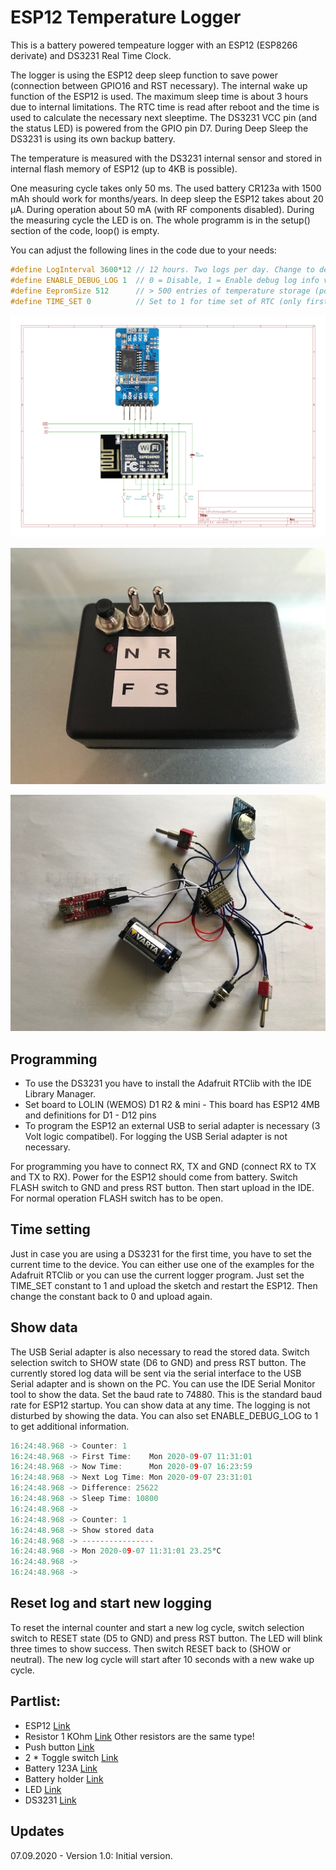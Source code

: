 # ESP12 Temperature Logger
This is a battery powered tempeature logger with an ESP12 (ESP8266 derivate) and DS3231 Real Time Clock.

The logger is using the ESP12 deep sleep function to save power (connection between GPIO16 and RST necessary).
The internal wake up function of the ESP12 is used. The maximum sleep time is about 3 hours due to internal limitations.
The RTC time is read after reboot and the time is used to calculate the necessary next sleeptime. The DS3231 VCC pin (and the status LED) is powered from the GPIO pin D7. During Deep Sleep the DS3231 is using its own backup battery.

The temperature is measured with the DS3231 internal sensor and stored in internal flash memory of ESP12 (up to 4KB is possible).

One measuring cycle takes only 50 ms. The used battery CR123a with 1500 mAh should work for months/years.
In deep sleep the ESP12 takes about 20 µA. During operation about 50 mA (with RF components disabled).
During the measuring cycle the LED is on. The whole programm is in the setup() section of the code, loop() is empty.

You can adjust the following lines in the code due to your needs:

```cpp
#define LogInterval 3600*12 // 12 hours. Two logs per day. Change to desired value!!!
#define ENABLE_DEBUG_LOG 1  // 0 = Disable, 1 = Enable debug log info via Serial
#define EepromSize 512      // > 500 entries of temperature storage (possible EepromSize up to 4096 for ESP12E)
#define TIME_SET 0          // Set to 1 for time set of RTC (only first time and after DS3231 battery replacement)
```

![Schematic](https://github.com/AK-Homberger/ESP12-TemperatureLogger/blob/master/ESP12TempLoggerRTC.png)

![Box](https://github.com/AK-Homberger/ESP12-TemperatureLogger/blob/master/IMG_1369.jpg)

![Wiring](https://github.com/AK-Homberger/ESP12-TemperatureLogger/blob/master/IMG_1364.jpg)

## Programming
* To use the DS3231 you have to install the Adafruit RTClib with the IDE Library Manager.
* Set board to LOLIN (WEMOS) D1 R2 & mini - This board has ESP12 4MB and definitions for D1 - D12 pins
* To program the ESP12 an external USB to serial adapter is necessary (3 Volt logic compatibel). For logging the USB Serial adapter is not necessary.

For programming you have to connect RX, TX and GND (connect RX to TX and TX to RX). Power for the ESP12 should come from battery.
Switch FLASH switch to GND and press RST button. Then start upload in the IDE.
For normal operation FLASH switch has to be open.

## Time setting

Just in case you are using a DS3231 for the first time, you have to set the current time to the device. You can either use one of the examples for the Adafruit RTClib or you can use the current logger program. Just set the TIME_SET constant to 1 and upload the sketch and restart the ESP12. Then change the constant back to 0 and upload again.

## Show data
The USB Serial adapter is also necessary to read the stored data.
Switch selection switch to SHOW state (D6 to GND) and press RST button. The currently stored log data will be sent via the serial interface to the USB Serial adapter and is shown on the PC. You can use the IDE Serial Monitor tool to show the data. Set the baud rate to 74880. This is the standard baud rate for ESP12 startup. 
You can show data at any time. The logging is not disturbed by showing the data. You can also set ENABLE_DEBUG_LOG to 1 to get additional information.

```cpp
16:24:48.968 -> Counter: 1 
16:24:48.968 -> First Time:    Mon 2020-09-07 11:31:01 
16:24:48.968 -> Now Time:      Mon 2020-09-07 16:23:59 
16:24:48.968 -> Next Log Time: Mon 2020-09-07 23:31:01 
16:24:48.968 -> Difference: 25622 
16:24:48.968 -> Sleep Time: 10800 
16:24:48.968 -> 
16:24:48.968 -> Counter: 1 
16:24:48.968 -> Show stored data
16:24:48.968 -> ----------------
16:24:48.968 -> Mon 2020-09-07 11:31:01 23.25°C 
16:24:48.968 -> 
16:24:48.968 -> 
```
## Reset log and start new logging
To reset the internal counter and start a new log cycle, switch selection switch to RESET state (D5 to GND) and press RST button. The LED will blink three times to show success. Then switch RESET back to (SHOW or neutral).
The new log cycle will start after 10 seconds with a new wake up cycle.

## Partlist:

- ESP12 [Link](https://www.reichelt.de/de/en/index.html?ACTION=446&LA=3&nbc=1&q=esp12)
- Resistor 1 KOhm [Link](https://www.reichelt.de/de/en/carbon-film-resistor-1-4-w-5-1-0-kilo-ohms-1-4w-1-0k-p1315.html?&trstct=pos_1&nbc=1) Other resistors are the same type!
- Push button [Link](https://www.reichelt.de/miniatur-drucktaster-0-5a-24vac-1x-ein-rt-t-250a-rt-p31772.html?&trstct=pol_12&nbc=1)
- 2 * Toggle switch [Link](https://www.reichelt.de/de/en/miniature-toggle-switch-1x-on-off-on-rnd-210-00448-p240580.html?GROUPID=7584&START=0&OFFSET=16&SID=96Xk5YJngRlij1C8dm7WFa8cc43c9fd0145a715a7ea5bf81fdb75&LANGUAGE=EN&&r=1)
- Battery 123A [Link](https://www.reichelt.de/de/en/varta-photo-3-volt-1430-mah-17x34-5mm-varta-cr-123a-p7352.html?search=123a&&r=1)
- Battery holder [Link](https://www.reichelt.de/de/en/battery-holder-for-2-3a-cr-123--halter-2-3a-p44605.html?search=battery+holder+123&&r=1)
- LED [Link](https://www.reichelt.de/de/en/led-3-mm-red-270-mcd-80--rnd-135-00118-p263789.html?&trstct=pos_10&nbc=1)
- DS3231 [Link](https://www.reichelt.de/de/en/developer-boards-precision-real-time-clock-ds3231-debo-rtc-uhr2-p235506.html?&trstct=pos_1&nbc=1)






## Updates

07.09.2020 - Version 1.0: Initial version.


